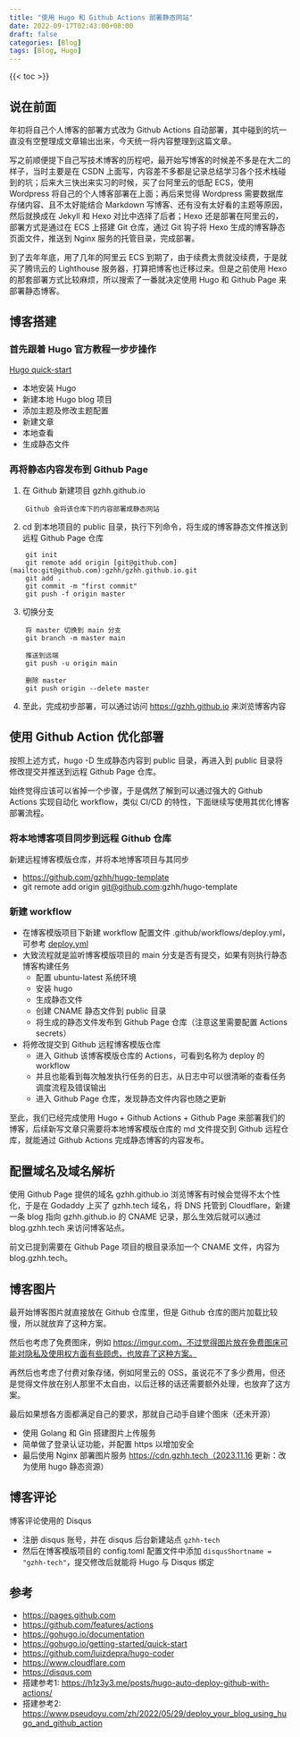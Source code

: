 ```yaml
---
title: "使用 Hugo 和 Github Actions 部署静态网站"
date: 2022-09-17T02:43:00+08:00
draft: false
categories: [Blog]
tags: [Blog, Hugo]
---
```


{{< toc >}}

## 说在前面
年初将自己个人博客的部署方式改为 Github Actions 自动部署，其中碰到的坑一直没有空整理成文章输出出来，今天统一将内容整理到这篇文章。

写之前顺便提下自己写技术博客的历程吧，最开始写博客的时候差不多是在大二的样子，当时主要是在 CSDN 上面写，内容差不多都是记录总结学习各个技术栈碰到的坑；后来大三快出来实习的时候，买了台阿里云的低配 ECS，使用 Wordpress 将自己的个人博客部署在上面；再后来觉得 Wordpress 需要数据库存储内容、且不太好能结合 Markdown 写博客、还有没有太好看的主题等原因，然后就换成在 Jekyll 和 Hexo 对比中选择了后者；Hexo 还是部署在阿里云的，部署方式是通过在 ECS 上搭建 Git 仓库，通过 Git 钩子将 Hexo 生成的博客静态页面文件，推送到 Nginx 服务的托管目录，完成部署。

到了去年年底，用了几年的阿里云 ECS 到期了，由于续费太贵就没续费，于是就买了腾讯云的 Lighthouse 服务器，打算把博客也迁移过来。但是之前使用 Hexo 的那套部署方式比较麻烦，所以搜索了一番就决定使用 Hugo 和 Github Page 来部署静态博客。


## 博客搭建
### 首先跟着 Hugo 官方教程一步步操作
[Hugo quick-start](https://gohugo.io/getting-started/quick-start/)
- 本地安装 Hugo
- 新建本地 Hugo blog 项目
- 添加主题及修改主题配置
- 新建文章
- 本地查看
- 生成静态文件

### 再将静态内容发布到 Github Page
1. 在 Github 新建项目 gzhh.github.io
```
    Github 会将该仓库下的内容部署成静态网站
```

2. cd 到本地项目的 public 目录，执行下列命令，将生成的博客静态文件推送到远程 Github Page 仓库
```
    git init
    git remote add origin [git@github.com](mailto:git@github.com):gzhh/gzhh.github.io.git
    git add .
    git commit -m "first commit"
    git push -f origin master
```

3. 切换分支
```
    将 master 切换到 main 分支
    git branch -m master main
    
    推送到远端
    git push -u origin main
    
    删除 master
    git push origin --delete master
```

4. 至此，完成初步部署，可以通过访问 https://gzhh.github.io 来浏览博客内容


## 使用 Github Action 优化部署
按照上述方式，hugo -D 生成静态内容到 public 目录，再进入到 public 目录将修改提交并推送到远程 Github Page 仓库。

始终觉得应该可以省掉一个步骤，于是偶然了解到可以通过强大的 Github Actions 实现自动化 workflow，类似 CI/CD 的特性，下面继续写使用其优化博客部署流程。

### 将本地博客项目同步到远程 Github 仓库
新建远程博客模版仓库，并将本地博客项目与其同步
- https://github.com/gzhh/hugo-template
- git remote add origin git@github.com:gzhh/hugo-template

### 新建 workflow
- 在博客模版项目下新建 workflow 配置文件 .github/workflows/deploy.yml，可参考 [deploy.yml](https://github.com/gzhh/hugo-template/blob/main/.github/workflows/deploy.yml)
- 大致流程就是监听博客模版项目的 main 分支是否有提交，如果有则执行静态博客构建任务
  - 配置 ubuntu-latest 系统环境
  - 安装 hugo
  - 生成静态文件
  - 创建 CNAME 静态文件到 public 目录
  - 将生成的静态文件发布到 Github Page 仓库（注意这里需要配置 Actions secrets）
- 将修改提交到 Github 远程博客模版仓库
  - 进入 Github 该博客模版仓库的 Actions，可看到名称为 deploy 的 workflow
  - 并且也能看到每次触发执行任务的日志，从日志中可以很清晰的查看任务调度流程及错误输出
  - 进入 Github Page 仓库，发现静态文件内容也随之更新

至此，我们已经完成使用 Hugo + Github Actions + Github Page 来部署我们的博客，后续新写文章只需要将本地博客模版仓库的 md 文件提交到 Github 远程仓库，就能通过 Github Actions 完成静态博客的内容发布。


## 配置域名及域名解析
使用 Github Page 提供的域名 gzhh.github.io 浏览博客有时候会觉得不太个性化，于是在 Godaddy 上买了 gzhh.tech 域名，将 DNS 托管到 Cloudflare，新建一条 blog 指向 gzhh.github.io 的 CNAME 记录，那么生效后就可以通过 blog.gzhh.tech 来访问博客站点。

前文已提到需要在 Github Page 项目的根目录添加一个 CNAME 文件，内容为 blog.gzhh.tech。


## 博客图片
最开始博客图片就直接放在 Github 仓库里，但是 Github 仓库的图片加载比较慢，所以就放弃了这种方案。

然后也考虑了免费图床，例如 https://imgur.com，不过觉得图片放在免费图床可能对隐私及使用权方面有些顾虑，也放弃了这种方案。

再然后也考虑了付费对象存储，例如阿里云的 OSS，虽说花不了多少费用，但还是觉得文件放在别人那里不太自由，以后迁移的话还需要额外处理，也放弃了这方案。

最后如果想各方面都满足自己的要求，那就自己动手自建个图床（还未开源）
- 使用 Golang 和 Gin 搭建图片上传服务
- 简单做了登录认证功能，并配置 https 以增加安全
- 最后使用 Nginx 部署图片服务 https://cdn.gzhh.tech（2023.11.16 更新：改为使用 hugo 静态资源）


## 博客评论
博客评论使用的 Disqus
- 注册 disqus 账号，并在 disqus 后台新建站点 `gzhh-tech`
- 然后在博客模版项目的 config.toml 配置文件中添加 `disqusShortname = "gzhh-tech"`，提交修改后就能将 Hugo 与 Disqus 绑定


## 参考
- https://pages.github.com
- https://github.com/features/actions
- https://gohugo.io/documentation
- https://gohugo.io/getting-started/quick-start
- https://github.com/luizdepra/hugo-coder
- https://www.cloudflare.com
- https://disqus.com
- 搭建参考1: https://h1z3y3.me/posts/hugo-auto-deploy-github-with-actions/
- 搭建参考2: https://www.pseudoyu.com/zh/2022/05/29/deploy_your_blog_using_hugo_and_github_action


